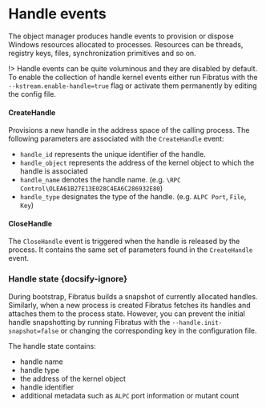 # Handle events

The object manager produces handle events to provision or dispose Windows resources allocated to processes. Resources can be threads, registry keys, files, synchronization primitives and so on.

!> Handle events can be quite voluminous and they are disabled by default. To enable the collection of handle kernel events either run Fibratus with the `--kstream.enable-handle=true` flag or activate them permanently by editing the config file.

#### CreateHandle

Provisions a new handle in the address space of the calling process. The following parameters are associated with the `CreateHandle` event:

- `handle_id` represents the unique identifier of the handle.
- `handle_object` represents the address of the kernel object to which the handle is associated
- `handle_name` denotes the handle name. (e.g. `\RPC Control\OLEA61B27E13E028C4EA6C286932E80`)
- `handle_type` designates the type of the handle. (e.g. `ALPC Port`, `File`, `Key`)

#### CloseHandle

The `CloseHandle` event is triggered when the handle is released by the process. It contains the same set of parameters found in the `CreateHandle` event.

### Handle state {docsify-ignore}

During bootstrap, Fibratus builds a snapshot of currently allocated handles. Similarly, when a new process is created Fibratus fetches its handles and attaches them to the process state. However, you can prevent the initial handle snapshotting by running Fibratus with the `--handle.init-snapshot=false` or changing the corresponding key in the configuration file.

The handle state contains:

- handle name
- handle type
- the address of the kernel object
- handle identifier
- additional metadata such as `ALPC` port information or mutant count
